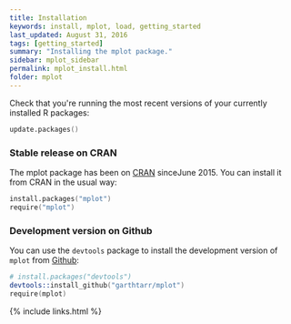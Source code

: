 ```yaml
---
title: Installation
keywords: install, mplot, load, getting_started
last_updated: August 31, 2016
tags: [getting_started]
summary: "Installing the mplot package."
sidebar: mplot_sidebar
permalink: mplot_install.html
folder: mplot
---
```



Check that you're running the most recent versions of your currently installed R packages:

```s
update.packages()
```

### Stable release on CRAN

The mplot package has been on [CRAN](https://cran.r-project.org/package=mplot) sinceJune 2015.  You can install it from CRAN in the usual way:

```s
install.packages("mplot")
require("mplot")
```

### Development version on Github

You can use the `devtools` package to install the development version of `mplot` from [Github](https://github.com/garthtarr/mplot):

```s
# install.packages("devtools")
devtools::install_github("garthtarr/mplot")
require(mplot)
```

{% include links.html %}
